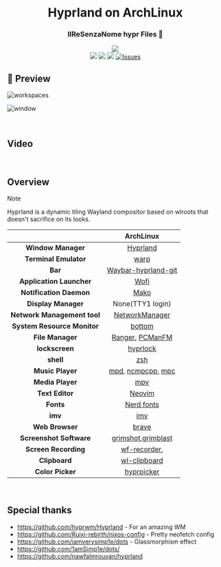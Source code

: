 <h1 align="center">Hyprland on ArchLinux</h1>

<div align="center">
    <h3> IlReSenzaNome hypr Files 📁</h3>
    <img src="https://readme-typing-svg.demolab.com?font=Iosevka+Nerd+Font&weight=900&pause=1000&color=6791C9&background=0C0E0F00&center=true&vCenter=true&width=435&lines=A+place++I+store+my+Aesthetic+Customizations" />
</div>

<div align="center">
<img src="https://img.shields.io/github/last-commit/IlReSenzaNome/hyprdots?style=for-the-badge&logo=github&color=a6da95&logoColor=D9E0EE&labelColor=302D41"/>
<img src="https://img.shields.io/github/repo-size/IlReSenzaNome/hyprdots?style=for-the-badge&logo=dropbox&color=7dc4e4&logoColor=D9E0EE&labelColor=302D41"/>
<img src="https://img.shields.io/github/license/IlReSenzaNome/hyprdots?style=for-the-badge&logo=powerpages&color=cba6f7&logoColor=D9E0EE&labelColor=302D41"/>
<a href="https://github.com/IlReSenzaNome/hyprdots/issues">
<img alt="Issues" src="https://img.shields.io/github/issues/IlReSenzaNome/hyprdots?style=for-the-badge&logo=bilibili&color=5E81AC&logoColor=D9E0EE&labelColor=252733" />
</a>
</div>

## 🌟 Preview

![workspaces](https://github.com/IlReSenzaNome/hyprdots/assets/110791801/94021b92-2758-4646-a0d4-d0b9824ffefd)

![window](https://github.com/IlReSenzaNome/hyprdots/assets/110791801/ef7ce291-6975-4652-bf62-8b3759f033e0)

<br />

## Video

<br />

## Overview

> [!NOTE]
> Hyprland is a dynamic tiling Wayland compositor based on wlroots that doesn't sacrifice on its looks.

|                             |                                                                    ArchLinux                                                                    |
| :-------------------------: | :---------------------------------------------------------------------------------------------------------------------------------------------: |
|     **Window Manager**      |                                                        [Hyprland](https://hyprland.org)                                                         |
|    **Terminal Emulator**    |                                                          [warp](https://www.warp.dev)                                                           |
|           **Bar**           |                                            [Waybar-hyprland-git](https://github.com/Alexays/Waybar)                                             |
|  **Application Launcher**   |                                                    [Wofi](https://github.com/chmouel/mounch)                                                    |
|   **Notification Daemon**   |                                                    [Mako](https://github.com/emersion/mako)                                                     |
|     **Display Manager**     |                                                                None(TTY1 login)                                                                 |
| **Network Management tool** |                                                  [NetworkManager](https://networkmanager.dev/)                                                  |
| **System Resource Monitor** |                                                [bottom](https://github.com/ClementTsang/bottom)                                                 |
|      **File Manager**       |                             [Ranger](https://github.com/ranger/ranger), [PCManFM](https://github.com/lxde/pcmanfm)                              |
|       **lockscreen**        |                                         [hyprlock](https://wiki.hyprland.org/Hypr-Ecosystem/hyprlock/)                                          |
|          **shell**          |                                                           [zsh](https://www.zsh.org)                                                            |
|      **Music Player**       | [mpd](https://github.com/MusicPlayerDaemon/MPD), [ncmpcpp](https://github.com/ncmpcpp/ncmpcpp), [mpc](https://github.com/MusicPlayerDaemon/mpc) |
|      **Media Player**       |                                            [mpv](https://wiki.hyprland.org/Hypr-Ecosystem/hyprlock/)                                            |
|       **Text Editor**       |                                                   [Neovim](https://github.com/neovim/neovim)                                                    |
|          **Fonts**          |                                              [Nerd fonts](https://github.com/ryanoasis/nerd-fonts)                                              |
|           **imv**           |                                                        [imv](https://sr.ht/~exec64/imv/)                                                        |
|       **Web Browser**       |                                                [brave](https://aur.archlinux.org/packages/brave)                                                |
|   **Screenshot Software**   |             [grimshot](https://github.com/swaywm/sway/blob/master/contrib/grimshot),[grimblast](https://github.com/hyprwm/contrib)              |
|    **Screen Recording**     |                                             [wf-recorder](https://github.com/ammen99/wf-recorder),                                              |
|        **Clipboard**        |                                             [wl-clipboard](https://github.com/bugaevc/wl-clipboard)                                             |
|      **Color Picker**       |                                               [hyprpicker](https://github.com/hyprwm/hyprpicker)                                                |

<br />

## Special thanks

- https://github.com/hyprwm/Hyprland - For an amazing WM
- https://github.com/Ruixi-rebirth/nixos-config - Pretty neofetch config
- https://github.com/iamverysimp1e/dots - Glassmorphism effect
- https://github.com/1amSimp1e/dots/
- https://github.com/nawfalmrouyan/hyprland
